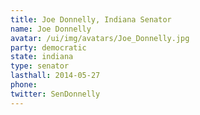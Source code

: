 ```yaml
---
title: Joe Donnelly, Indiana Senator
name: Joe Donnelly
avatar: /ui/img/avatars/Joe_Donnelly.jpg
party: democratic
state: indiana
type: senator
lasthall: 2014-05-27
phone: 
twitter: SenDonnelly
---
```

